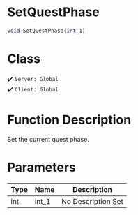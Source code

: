 # SetQuestPhase
```lua
void SetQuestPhase(int_1)
```
# Class
✔️ `Server: Global`  
✔️ `Client: Global`  

# Function Description
Set the current quest phase.
# Parameters
Type|Name|Description
--|--|--
int|int_1|No Description Set
